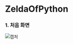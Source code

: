 # ZeldaOfPython
### 1. 처음 화면
![캡처](https://user-images.githubusercontent.com/96816327/189385002-b8a6996a-54b4-4eda-a697-5914e9f80b9e.PNG)
